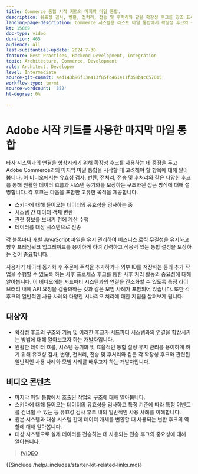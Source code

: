 ```yaml
---
title: Commerce 통합 시작 키트의 마지막 마일 통합.
description: 유효성 검사, 변환, 전처리, 전송 및 후처리와 같은 확장성 후크를 강조 표시하는 Commerce의 마지막 마일 통합​.
landing-page-description: Commerce 시스템용 라스트 마일 통합에서 확장성 후크의 구조와 기능에 대해 알아봅니다.
kt: 15869
doc-type: video
duration: 465
audience: all
last-substantial-update: 2024-7-30
feature: Best Practices, Backend Development, Integration
topic: Architecture, Commerce, Development
role: Architect, Developer
level: Intermediate
source-git-commit: aed143b96f13a413f85fc461e11f358b4c657015
workflow-type: tm+mt
source-wordcount: '352'
ht-degree: 0%

---
```


# Adobe 시작 키트를 사용한 마지막 마일 통합

타사 시스템과의 연결을 향상시키기 위해 확장성 후크를 사용하는 데 중점을 두고 Adobe Commerce과의 마지막 마일 통합을 시작할 때 고려해야 할 항목에 대해 알아봅니다. 이 비디오에서는 유효성 검사, 변환, 전처리, 전송 및 후처리와 같은 다양한 후크를 통해 원활한 데이터 흐름과 시스템 동기화를 보장하는 구조화된 접근 방식에 대해 설명합니다. 각 후크는 다음을 포함한 고유한 목적을 제공합니다.

* 스키마에 대해 들어오는 데이터의 유효성을 검사하는 중
* 시스템 간 데이터 객체 변환
* 관련 정보를 보내기 전에 계산 수행
* 데이터를 대상 시스템으로 전송

각 블록마다 개별 JavaScript 파일을 유지 관리하여 비즈니스 로직 무결성을 유지하고 향후 프레임워크 업그레이드를 용이하게 하여 강력하고 적응력 있는 통합 설정을 보장하는 것이 중요합니다.

사용자가 데이터 동기화 후 주문에 주석을 추가하거나 외부 ID를 저장하는 등의 추가 작업을 수행할 수 있도록 하는 사후 프로세스 후크를 통한 사후 처리 활동의 중요성에 대해 알아봅니다. 이 비디오에는 서드파티 시스템과의 연결을 간소화할 수 있도록 특정 라이브러리 내에 API 요청을 캡슐화하는 것과 같은 모범 사례가 포함되어 있습니다. 또한 각 후크의 일반적인 사용 사례와 다양한 시나리오 처리에 대한 지침을 살펴보게 됩니다.

## 대상자

* 확장성 후크의 구조와 기능 및 이러한 후크가 서드파티 시스템과의 연결을 향상시키는 방법에 대해 알아보고자 하는 개발자입니다.
* 원활한 데이터 흐름, 시스템 동기화 및 효율적인 통합 설정 유지 관리를 용이하게 하기 위해 유효성 검사, 변형, 전처리, 전송 및 후처리와 같은 각 확장성 후크와 관련된 일반적인 사용 사례와 모범 사례를 배우고자 하는 개발자입니다. &#x200B;

## 비디오 콘텐츠

* 마지막 마일 통합에서 호출된 작업의 구조에 대해 알아봅니다.
* 스키마에 대해 들어오는 데이터의 유효성을 검사하고 특정 기준에 따라 특정 이벤트를 건너뛸 수 있는 등 유효성 검사 후크 내의 일반적인 사용 사례를 이해합니다. &#x200B;
* 원본 시스템과 대상 시스템 간에 데이터 개체를 변환할 때 사용되는 변환 후크의 역할에 대해 알아봅니다.
* 대상 시스템으로 실제 데이터를 전송하는 데 사용되는 전송 후크의 중요성에 대해 알아봅니다.

>[!VIDEO](https://video.tv.adobe.com/v/3451931?learn=on&captions=kor)

{{$include /help/_includes/starter-kit-related-links.md}}
